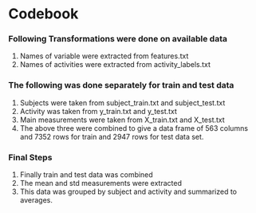 # Codebook

### Following Transformations were done on available data

1. Names of variable were extracted from features.txt
2. Names of activities were extracted from activity_labels.txt

### The following was done separately for train and test data
1. Subjects were taken from subject_train.txt and subject_test.txt
2. Activity was taken from y_train.txt and y_test.txt
3. Main measurements were taken from X_train.txt and X_test.txt
4. The above three were combined to give a data frame of 563 columns and 7352 rows for train and 2947 rows for test data set.

###  Final Steps
1. Finally train and test data was combined
2. The mean and std measurements were extracted
3. This data was grouped by subject and activity and summarized to averages.
